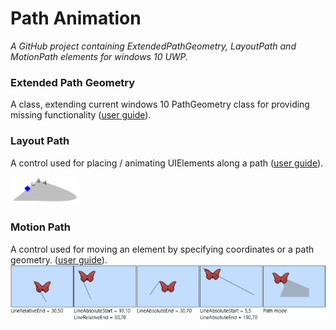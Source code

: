 # Path Animation
*A GitHub project containing ExtendedPathGeometry, LayoutPath and MotionPath elements for windows 10 UWP.*

### Extended Path Geometry
A class, extending current windows 10 PathGeometry class for providing missing functionality ([user guide](Documentation/extendedPathGeometryUG.md)).

### Layout Path 
A control used for placing / animating UIElements along a path ([user guide](Documentation/layoutPathUG.md)).


 ![layoutPath](Documentation/images/layoutPathExample.gif)

### Motion Path
A control used for moving an element by specifying coordinates or a path geometry.
([user guide](Documentation/motionPathUG.md)).
 ![layoutPath](Documentation/images/motionPathExample.gif)
 


